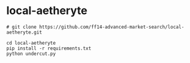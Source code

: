 # local-aetheryte


```
# git clone https://github.com/ff14-advanced-market-search/local-aetheryte.git

cd local-aetheryte
pip install -r requirements.txt
python undercut.py
```